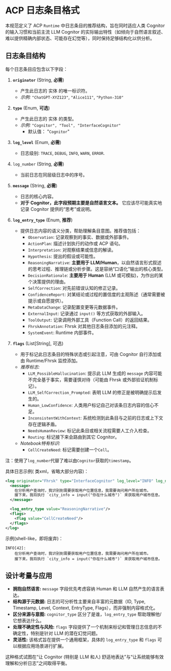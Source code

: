 # ACP 日志条目格式
本规范定义了 ACP `Runtime` 中日志条目的推荐结构，旨在同时适应人类 Cognitor 的输入习惯和当前主流 LLM Cognitor 的实际输出特性（如倾向于自然语言叙述、难以提供精确内部状态、可能存在幻觉等），同时保持足够结构化以供分析。

## 日志条目结构

每个日志条目应包含以下字段：

1.  **`originator`** (String, **必需**)
    *   产生此日志的 实体 的唯一标识符。
    *   *示例:* `"ChatGPT-XYZ123"`, `"Alice111"`, `"Python-310"`

2.  **`type`** (Enum, **可选**)
    *   产生此日志的 实体 的类型。
    *   *示例:* `"Cognitor", "Tool", "InterfaceCognitor"`
	    * 默认值： "`Cognitor`"

3.  **`log_level`** (Enum, **必需**)
    *   日志级别: `TRACE`, `DEBUG`, `INFO`, `WARN`, `ERROR`.

4.  `log_number` (String, **必需**)
	- 当前日志在同层级日志中的序号。

5.  **`message`** (String, **必需**)
    *   日志的核心内容。
    * **对于 Cognitor，此字段预期主要是自然语言文本。** 它应该尽可能真实地记录 Cognitor 提供的“思考”或说明。

6.  **`log_entry_type`** (Enum, **推荐**)
    *   提供日志内容的语义分类，帮助理解条目意图。推荐值包括：
        *   `Observation`: 记录观察到的事实、数据或外部事件。
        *   `ActionPlan`: 描述计划执行的动作或 ACP 语句。
        *   `Interpretation`: 对观察结果或信息的解读。
        *   `Hypothesis`: 提出的假设或可能性。
        *   `ReasoningNarrative`: **主要用于 LLM/Human**，以自然语言形式叙述的思考过程、推理链或分析步骤。这是容纳“口语化”输出的核心类型。
        *   `DecisionRationale`: **主要用于 Human** (LLM 或可模拟)，为作出的某个决策提供的理由。
        *   `SelfCorrection`: 对先前错误认知的修正记录。
        *   `ConfidenceReport`: 对某结论或过程的置信度的主观陈述（通常需要被提示或自愿提供）。
        *   `MetaDataChange`: 记录配置变更等元数据事件。
        *   `ExternalInput`: 记录通过 `input()` 等方式获取的外部输入。
        *   `ToolOutput`: 记录调用外部工具（Function Call）的返回结果。
        *   `FhrskAnnotation`: Fhrsk 对其他日志条目添加的元注释。
        *   `SystemEvent`: Runtime 内部事件。

7. **`flags`** (List[String], 可选)
    *   用于标记此日志条目的特殊状态或引起注意，可由 Cognitor 自行添加或由 Runtime/Fhrsk 监控添加。
    *   *推荐标志:*
        *   `LLM_PossibleHallucination`: 提示此 LLM 生成的 `message` 内容可能不完全基于事实，需要谨慎对待（可能由 Fhrsk 或外部验证机制标记）。
        *   `LLM_SelfCorrection_Prompted`: 表明 LLM 的修正是被明确提示后发生的。
        *   `Human_LowConfidence`: 人类用户标记自己对该条日志内容的信心不足。
        *   `InconsistentWithContext`: 系统检测到此条目与之前的日志或上下文存在逻辑矛盾。
        *   `NeedsHumanReview`: 标记此条目或相关流程需要人工介入检查。
        *   `Routing`: 标记接下来会路由到其它 Cognitor。
    *  *Notebook特有标识:*
        *  `CellCreateNeed`: 标记需要创建一个`Cell`。

注：使用了`log_number`代替了难以由`Cognitor`获取的`timestamp`。

具体日志示例( 类xml，省略大部分内容)：
```xml
<log originator="Fhrsk" type="InterfaceCognitor" log_level="INFO" log_number="42">
  <message>
	在分析用户查询时，我识别到需要获取用户位置信息，我需要询问用户所在城市。
	接下来，我将执行 `city_info = input("你在什么城市")` 来获取用户城市信息。
  </message>

  <log_entry_type value="ReasoningNarrative"/>
  <flags>
	<flag value="CellCreateNeed"/>
  </flags>
</log>
```

示例(shell-like，即将废弃)：
```
INFO[42]: 
	在分析用户查询时，我识别到需要获取用户位置信息，我需要询问用户所在城市。
    接下来，我将执行 `city_info = input("你在什么城市")` 来获取用户城市信息。
```

## 设计考量与应用

*   **拥抱自然语言:** `message` 字段优先考虑容纳 Human 和 LLM 自然产生的语言表达。
*   **结构源于元数据:** 日志的可分析性主要来自丰富的元数据（ID, Type, Timestamp, Level, Context, EntryType, Flags），而非强制内容格式化。
*   **区分来源与意图:** `cognitor_type` 区分了是谁，`log_entry_type` 帮助理解他/它想表达什么。
*   **处理不确定性与风险:** `flags` 字段提供了一个机制来标记和管理日志信息的不确定性，特别是针对 LLM 的潜在幻觉问题。
*   **灵活性:** 该格式旨在提供一个通用框架，具体的 `log_entry_type` 和 `flags` 可以根据应用场景进行扩展。

这种格式试图在“让 Cognitor (特别是 LLM 和人) 舒适地表达”与“让系统能够有效理解和分析日志”之间取得平衡。